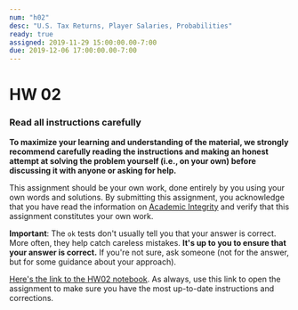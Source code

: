 ```yaml
---
num: "h02"
desc: "U.S. Tax Returns, Player Salaries, Probabilities"
ready: true
assigned: 2019-11-29 15:00:00.00-7:00
due: 2019-12-06 17:00:00.00-7:00
---
```


# HW 02

### Read all instructions carefully

**To maximize your learning and understanding of the material, we strongly recommend carefully reading the instructions and making an honest attempt at solving the problem yourself (i.e., on your own) before discussing it with anyone or asking for help.**

This assignment should be your own work, done entirely by you using your own words and solutions.
By submitting this assignment, you acknowledge that you have read the information on [Academic Integrity](https://studentconduct.sa.ucsb.edu/academic-integrity) and verify that this assignment constitutes your own work.

**Important**: The `ok` tests don't usually tell you that your answer is correct. More often, they help catch careless mistakes. **It's up to you to ensure that your answer is correct.** If you're not sure, ask someone (not for the answer, but for some guidance about your approach).

[Here's the link to the HW02 notebook](https://data1.lsit.ucsb.edu/hub/user-redirect/git-pull?repo=https://github.com/ucsb-int5/int5-f19-notebooks&subPath=hw02/hw02.ipynb). As always, use this link to open the assignment to make sure you have the most up-to-date instructions and corrections.
